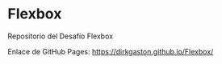 # Flexbox
Repositorio del Desafío Flexbox

Enlace de GitHub Pages: https://dirkgaston.github.io/Flexbox/
